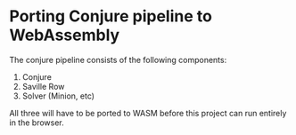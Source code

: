 # Porting Conjure pipeline to WebAssembly

The conjure pipeline consists of the following components:

1. Conjure
2. Saville Row
3. Solver (Minion, etc)

All three will have to be ported to WASM before this project can run entirely in the browser.
